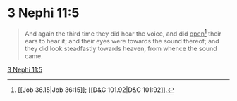 # 3 Nephi 11:5

> And again the third time they did hear the voice, and did <u>open</u>[^a] their ears to hear it; and their eyes were towards the sound thereof; and they did look steadfastly towards heaven, from whence the sound came.

[3 Nephi 11:5](https://www.churchofjesuschrist.org/study/scriptures/bofm/3-ne/11?lang=eng&id=p5#p5)


[^a]: [[Job 36.15|Job 36:15]]; [[D&C 101.92|D&C 101:92]].  
